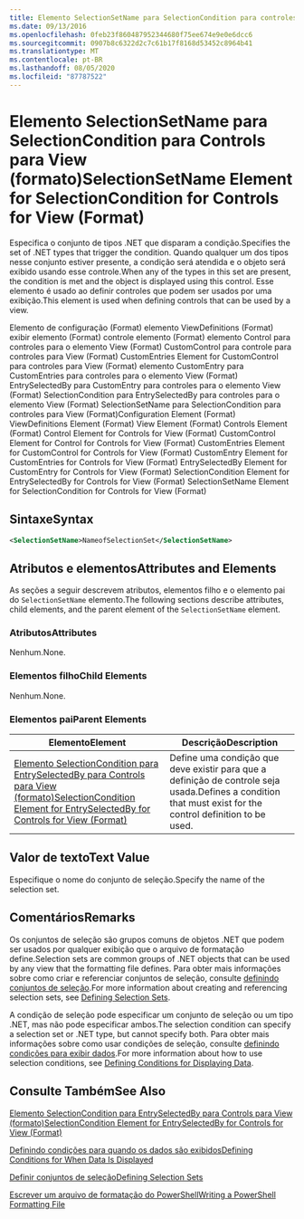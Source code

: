 ```yaml
---
title: Elemento SelectionSetName para SelectionCondition para controles para View (Format) | Microsoft Docs
ms.date: 09/13/2016
ms.openlocfilehash: 0feb23f860487952344680f75ee674e9e0e6dcc6
ms.sourcegitcommit: 0907b8c6322d2c7c61b17f8168d53452c8964b41
ms.translationtype: MT
ms.contentlocale: pt-BR
ms.lasthandoff: 08/05/2020
ms.locfileid: "87787522"
---
```

# <a name="selectionsetname-element-for-selectioncondition-for-controls-for-view-format"></a><span data-ttu-id="3e81e-102">Elemento SelectionSetName para SelectionCondition para Controls para View (formato)</span><span class="sxs-lookup"><span data-stu-id="3e81e-102">SelectionSetName Element for SelectionCondition for Controls for View (Format)</span></span>

<span data-ttu-id="3e81e-103">Especifica o conjunto de tipos .NET que disparam a condição.</span><span class="sxs-lookup"><span data-stu-id="3e81e-103">Specifies the set of .NET types that trigger the condition.</span></span> <span data-ttu-id="3e81e-104">Quando qualquer um dos tipos nesse conjunto estiver presente, a condição será atendida e o objeto será exibido usando esse controle.</span><span class="sxs-lookup"><span data-stu-id="3e81e-104">When any of the types in this set are present, the condition is met and the object is displayed using this control.</span></span> <span data-ttu-id="3e81e-105">Esse elemento é usado ao definir controles que podem ser usados por uma exibição.</span><span class="sxs-lookup"><span data-stu-id="3e81e-105">This element is used when defining controls that can be used by a view.</span></span>

<span data-ttu-id="3e81e-106">Elemento de configuração (Format) elemento ViewDefinitions (Format) exibir elemento (Format) controle elemento (Format) elemento Control para controles para o elemento View (Format) CustomControl para controle para controles para View (Format) CustomEntries Element for CustomControl para controles para View (Format) elemento CustomEntry para CustomEntries para controles para o elemento View (Format) EntrySelectedBy para CustomEntry para controles para o elemento View (Format) SelectionCondition para EntrySelectedBy para controles para o elemento View (Format) SelectionSetName para SelectionCondition para controles para View (Format)</span><span class="sxs-lookup"><span data-stu-id="3e81e-106">Configuration Element (Format) ViewDefinitions Element (Format) View Element (Format) Controls Element (Format) Control Element for Controls for View (Format) CustomControl Element for Control for Controls for View (Format) CustomEntries Element for CustomControl for Controls for View (Format) CustomEntry Element for CustomEntries for Controls for View (Format) EntrySelectedBy Element for CustomEntry for Controls for View (Format) SelectionCondition Element for EntrySelectedBy for Controls for View (Format) SelectionSetName Element for SelectionCondition for Controls for View (Format)</span></span>

## <a name="syntax"></a><span data-ttu-id="3e81e-107">Sintaxe</span><span class="sxs-lookup"><span data-stu-id="3e81e-107">Syntax</span></span>

```xml
<SelectionSetName>NameofSelectionSet</SelectionSetName>
```

## <a name="attributes-and-elements"></a><span data-ttu-id="3e81e-108">Atributos e elementos</span><span class="sxs-lookup"><span data-stu-id="3e81e-108">Attributes and Elements</span></span>

<span data-ttu-id="3e81e-109">As seções a seguir descrevem atributos, elementos filho e o elemento pai do `SelectionSetName` elemento.</span><span class="sxs-lookup"><span data-stu-id="3e81e-109">The following sections describe attributes, child elements, and the parent element of the `SelectionSetName` element.</span></span>

### <a name="attributes"></a><span data-ttu-id="3e81e-110">Atributos</span><span class="sxs-lookup"><span data-stu-id="3e81e-110">Attributes</span></span>

<span data-ttu-id="3e81e-111">Nenhum.</span><span class="sxs-lookup"><span data-stu-id="3e81e-111">None.</span></span>

### <a name="child-elements"></a><span data-ttu-id="3e81e-112">Elementos filho</span><span class="sxs-lookup"><span data-stu-id="3e81e-112">Child Elements</span></span>

<span data-ttu-id="3e81e-113">Nenhum.</span><span class="sxs-lookup"><span data-stu-id="3e81e-113">None.</span></span>

### <a name="parent-elements"></a><span data-ttu-id="3e81e-114">Elementos pai</span><span class="sxs-lookup"><span data-stu-id="3e81e-114">Parent Elements</span></span>

|<span data-ttu-id="3e81e-115">Elemento</span><span class="sxs-lookup"><span data-stu-id="3e81e-115">Element</span></span>|<span data-ttu-id="3e81e-116">Descrição</span><span class="sxs-lookup"><span data-stu-id="3e81e-116">Description</span></span>|
|-------------|-----------------|
|[<span data-ttu-id="3e81e-117">Elemento SelectionCondition para EntrySelectedBy para Controls para View (formato)</span><span class="sxs-lookup"><span data-stu-id="3e81e-117">SelectionCondition Element for EntrySelectedBy for Controls for View (Format)</span></span>](./selectioncondition-element-for-entryselectedby-for-controls-for-view-format.md)|<span data-ttu-id="3e81e-118">Define uma condição que deve existir para que a definição de controle seja usada.</span><span class="sxs-lookup"><span data-stu-id="3e81e-118">Defines a condition that must exist for the control definition to be used.</span></span>|

## <a name="text-value"></a><span data-ttu-id="3e81e-119">Valor de texto</span><span class="sxs-lookup"><span data-stu-id="3e81e-119">Text Value</span></span>

<span data-ttu-id="3e81e-120">Especifique o nome do conjunto de seleção.</span><span class="sxs-lookup"><span data-stu-id="3e81e-120">Specify the name of the selection set.</span></span>

## <a name="remarks"></a><span data-ttu-id="3e81e-121">Comentários</span><span class="sxs-lookup"><span data-stu-id="3e81e-121">Remarks</span></span>

<span data-ttu-id="3e81e-122">Os conjuntos de seleção são grupos comuns de objetos .NET que podem ser usados por qualquer exibição que o arquivo de formatação define.</span><span class="sxs-lookup"><span data-stu-id="3e81e-122">Selection sets are common groups of .NET objects that can be used by any view that the formatting file defines.</span></span> <span data-ttu-id="3e81e-123">Para obter mais informações sobre como criar e referenciar conjuntos de seleção, consulte [definindo conjuntos de seleção](./defining-selection-sets.md).</span><span class="sxs-lookup"><span data-stu-id="3e81e-123">For more information about creating and referencing selection sets, see [Defining Selection Sets](./defining-selection-sets.md).</span></span>

<span data-ttu-id="3e81e-124">A condição de seleção pode especificar um conjunto de seleção ou um tipo .NET, mas não pode especificar ambos.</span><span class="sxs-lookup"><span data-stu-id="3e81e-124">The selection condition can specify a selection set or .NET type, but cannot specify both.</span></span> <span data-ttu-id="3e81e-125">Para obter mais informações sobre como usar condições de seleção, consulte [definindo condições para exibir dados](./defining-conditions-for-displaying-data.md).</span><span class="sxs-lookup"><span data-stu-id="3e81e-125">For more information about how to use selection conditions, see [Defining Conditions for Displaying Data](./defining-conditions-for-displaying-data.md).</span></span>

## <a name="see-also"></a><span data-ttu-id="3e81e-126">Consulte Também</span><span class="sxs-lookup"><span data-stu-id="3e81e-126">See Also</span></span>

[<span data-ttu-id="3e81e-127">Elemento SelectionCondition para EntrySelectedBy para Controls para View (formato)</span><span class="sxs-lookup"><span data-stu-id="3e81e-127">SelectionCondition Element for EntrySelectedBy for Controls for View (Format)</span></span>](./selectioncondition-element-for-entryselectedby-for-controls-for-view-format.md)

[<span data-ttu-id="3e81e-128">Definindo condições para quando os dados são exibidos</span><span class="sxs-lookup"><span data-stu-id="3e81e-128">Defining Conditions for When Data Is Displayed</span></span>](./defining-conditions-for-displaying-data.md)

[<span data-ttu-id="3e81e-129">Definir conjuntos de seleção</span><span class="sxs-lookup"><span data-stu-id="3e81e-129">Defining Selection Sets</span></span>](./defining-selection-sets.md)

[<span data-ttu-id="3e81e-130">Escrever um arquivo de formatação do PowerShell</span><span class="sxs-lookup"><span data-stu-id="3e81e-130">Writing a PowerShell Formatting File</span></span>](./writing-a-powershell-formatting-file.md)
